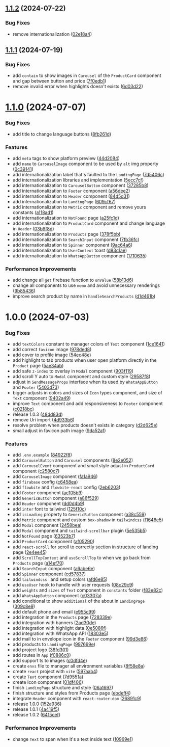 ## [1.1.2](https://github.com/ArtelierMaisa/artelier-maisa/compare/v1.1.1...v1.1.2) (2024-07-22)


### Bug Fixes

* remove internationalization ([02e18a4](https://github.com/ArtelierMaisa/artelier-maisa/commit/02e18a46f09e1b3fec3475e2e0929a9a8f2d8c11))

## [1.1.1](https://github.com/ArtelierMaisa/artelier-maisa/compare/v1.1.0...v1.1.1) (2024-07-19)

### Bug Fixes

- add `contain` to show images in `Carousel` of the `ProductCard` component and gap between button and price ([7f0edb1](https://github.com/ArtelierMaisa/artelier-maisa/commit/7f0edb16b0ee528dca86603ea6de4ba99a7672c0))
- remove invalid error when highlights doesn't exists ([6d03d22](https://github.com/ArtelierMaisa/artelier-maisa/commit/6d03d22d246c99121610e0b3e0f22f50643dee97))

# [1.1.0](https://github.com/ArtelierMaisa/artelier-maisa/compare/v1.0.0...v1.1.0) (2024-07-07)

### Bug Fixes

- add title to change language buttons ([8fb261d](https://github.com/ArtelierMaisa/artelier-maisa/commit/8fb261d79b6aed0270cad9127c793eefdbcf4a3f))

### Features

- add `meta` tags to show platform preview ([44d2084](https://github.com/ArtelierMaisa/artelier-maisa/commit/44d2084ae44fcef1542780893e53ff27ee682ad2))
- add `name` to `CarouselImage` component to be used by `alt` img property ([0c39141](https://github.com/ArtelierMaisa/artelier-maisa/commit/0c391416ca106ae5b7be9e67bcebccaf2b61625e))
- add internationalization label that's faulted to the `LandingPage` ([7d5406c](https://github.com/ArtelierMaisa/artelier-maisa/commit/7d5406cc47a24242c1f5258f4b181e8890c8621f))
- add internationalization libraries and implementation ([5ecc7cf](https://github.com/ArtelierMaisa/artelier-maisa/commit/5ecc7cfde03a9ac3b78ca2c41bded166d9238664))
- add internationalization to `CarouselButton` component ([37285b8](https://github.com/ArtelierMaisa/artelier-maisa/commit/37285b8f0ab7fa4816364cb6b9a87c04ad9364d2))
- add internationalization to `Footer` component ([a56dee2](https://github.com/ArtelierMaisa/artelier-maisa/commit/a56dee22f8849d27fd1cf00b8742fcf82df6e1a5))
- add internationalization to `Header` component ([84d5d31](https://github.com/ArtelierMaisa/artelier-maisa/commit/84d5d31cb95a329c12715ed543ae8c346ade5310))
- add internationalization to `LandingPage` ([609cf67](https://github.com/ArtelierMaisa/artelier-maisa/commit/609cf67caa6bfdac6428b096d82abcf5045ba546))
- add internationalization to `Metric` component and remove yours constants ([a118ad1](https://github.com/ArtelierMaisa/artelier-maisa/commit/a118ad111bb36e977af30feb7957ab1618a1a9e4))
- add internationalization to `NotFound` page ([a25fc1d](https://github.com/ArtelierMaisa/artelier-maisa/commit/a25fc1d5815a40ceb7eaa7604ac4cb95f1afc305))
- add internationalization to `ProductCard` component and change language in `Header` ([03b9f8d](https://github.com/ArtelierMaisa/artelier-maisa/commit/03b9f8d539fd64ee5f0491a5bdece3d7b4775dfe))
- add internationalization to `Products` page ([378f5bb](https://github.com/ArtelierMaisa/artelier-maisa/commit/378f5bbade8f92089659edac0918120393cb038e))
- add internationalization to `SearchInput` component ([7fb36fc](https://github.com/ArtelierMaisa/artelier-maisa/commit/7fb36fcebb9a389d4cc0f174696573e9e511b79d))
- add internationalization to `Spinner` component ([9ac64a6](https://github.com/ArtelierMaisa/artelier-maisa/commit/9ac64a60048b387a7a940a3e794ecf8b314daacb))
- add internationalization to `UserContext` toast ([d83c1ae](https://github.com/ArtelierMaisa/artelier-maisa/commit/d83c1ae24f82fb3a91b1659396b0b2702e90eab8))
- add internationalization to `WhatsAppButton` component ([1710635](https://github.com/ArtelierMaisa/artelier-maisa/commit/17106359399c1c6f92853e095f3f69be5ef34acb))

### Performance Improvements

- add change all `get` firebase function to `onValue` ([58b13d6](https://github.com/ArtelierMaisa/artelier-maisa/commit/58b13d6a0e94881c44eaae71d1da74696fe559c9))
- change all components to use `memo` and avoid unnecessary renderings ([9b85436](https://github.com/ArtelierMaisa/artelier-maisa/commit/9b85436196d71ca061b944e9b4ee836361432cba))
- improve search product by name in `handleSearchProducts` ([d1d461b](https://github.com/ArtelierMaisa/artelier-maisa/commit/d1d461b29155fe78dc7a6d148905dc958afc8b3f))

# 1.0.0 (2024-07-03)

### Bug Fixes

- add `textColors` constant to manager colors of `Text` component ([1ce1641](https://github.com/ArtelierMaisa/artelier-maisa/commit/1ce16411952e34ecd34e2d23ce343609c5db115c))
- add correct `favicon` image ([978ded8](https://github.com/ArtelierMaisa/artelier-maisa/commit/978ded8fec4a8277567ad52178de524c1cff9ac9))
- add cover to profile image ([54ec48e](https://github.com/ArtelierMaisa/artelier-maisa/commit/54ec48e7aa1c13f6f4f86e059824b199f69f5165))
- add highlight to tab products when user open platform directly in the `Product` page ([5ae34ab](https://github.com/ArtelierMaisa/artelier-maisa/commit/5ae34ab8ceed56646f410df78ec89718a281b206))
- add safe `z-index` to overlay in `Modal` component ([903f119](https://github.com/ArtelierMaisa/artelier-maisa/commit/903f1196df4e0f94397a7043ed9178178f2769f3))
- add scroll Y auto to `Modal` component and custom style ([29587f8](https://github.com/ArtelierMaisa/artelier-maisa/commit/29587f829131444bdd45eeeef4cdcd603ad7280c))
- adjust in `SendMessageProps` interface when its used by `WhatsAppButton` and `Footer` ([5403d73](https://github.com/ArtelierMaisa/artelier-maisa/commit/5403d73a8dce639620668f57cf7fc3c94a304c4e))
- bigger adjusts in colors and sizes of `Icon` types component, and size of `Text` component ([9402a49](https://github.com/ArtelierMaisa/artelier-maisa/commit/9402a49b647f8b2154591690b35e0036cfb842a6))
- improve `Text` component and add responsiveness to `Footer` component ([c0218bc](https://github.com/ArtelierMaisa/artelier-maisa/commit/c0218bc18f87166fe96363692602443925a03787))
- release 1.0.3 ([48dd83d](https://github.com/ArtelierMaisa/artelier-maisa/commit/48dd83d9ca8f5bee52cb61293c34a8362b8f6233))
- remove Uri import ([4d933b6](https://github.com/ArtelierMaisa/artelier-maisa/commit/4d933b6917b545125a347be074f63d58c722d39b))
- resolve problem when products doesn't exists in category ([d2d625e](https://github.com/ArtelierMaisa/artelier-maisa/commit/d2d625e25fc61b01e427c4432cd790e14786f8ca))
- small adjust in favicon path image ([9da52a1](https://github.com/ArtelierMaisa/artelier-maisa/commit/9da52a185b75191f635188e411842056fd675a4d))

### Features

- add `.env.example` ([84922f8](https://github.com/ArtelierMaisa/artelier-maisa/commit/84922f84ed80baf438637f4ee5749a906972d32b))
- add `CarouselButton` and `Carousel` components ([8e2e052](https://github.com/ArtelierMaisa/artelier-maisa/commit/8e2e05253e7e518186454ea823cf749fa1800e33))
- add `CarouselEvent` component and small style adjust in `ProductCard` component ([c2580c7](https://github.com/ArtelierMaisa/artelier-maisa/commit/c2580c7bdb5aab85d92f2bf74638a11884f86409))
- add `CarouselImage` component ([fa1a946](https://github.com/ArtelierMaisa/artelier-maisa/commit/fa1a946cb4931745261625b4fd7e6d9fa31c68e1))
- add `firabase` config ([c6458ea](https://github.com/ArtelierMaisa/artelier-maisa/commit/c6458eac190a47f54abcd09075d93195030815d4))
- add `flowbite` and `flowbite-react` config ([2eb6203](https://github.com/ArtelierMaisa/artelier-maisa/commit/2eb6203d62d9b850e10abda07b7a73eebba35245))
- add `Footer` component ([ac105b9](https://github.com/ArtelierMaisa/artelier-maisa/commit/ac105b986893761ace626b363779d35b41a112dc))
- add `GenericButton` component ([a86f529](https://github.com/ArtelierMaisa/artelier-maisa/commit/a86f5298e2c6653fea84a1db4219f2ca8c8d5b25))
- add `Header` component ([dd0d4b9](https://github.com/ArtelierMaisa/artelier-maisa/commit/dd0d4b925f78cb447087b372b5a4849fd299e31f))
- add `inter` font to tailwind ([125f10c](https://github.com/ArtelierMaisa/artelier-maisa/commit/125f10c0f17a90aafa1b323bef74b78146c7a9a4))
- add `isLoading` property to `GenericButton` component ([a38c559](https://github.com/ArtelierMaisa/artelier-maisa/commit/a38c55945eff5f65b5cb055046a4f3965a39b25b))
- add `Metric` component and custom `box-shadow` in `tailwindcss` ([f1646e5](https://github.com/ArtelierMaisa/artelier-maisa/commit/f1646e5e1a95b0bee13776a0d49f6898b9b67997))
- add `Modal` component ([2458bea](https://github.com/ArtelierMaisa/artelier-maisa/commit/2458bea6e85aa731268f1cf6373a98350404ef6e))
- add `Modal` component and `tailwind-scrollbar` plugin ([5e535b5](https://github.com/ArtelierMaisa/artelier-maisa/commit/5e535b5d07f0b8e90e4070bff2777e7c229ea196))
- add `NotFound` page ([63523b7](https://github.com/ArtelierMaisa/artelier-maisa/commit/63523b7efc9a155c1315381b1b6d3729e6cb01ef))
- add `ProductCard` component ([af05290](https://github.com/ArtelierMaisa/artelier-maisa/commit/af05290efabdb78f37506f9212f1bba736d163b2))
- add `react-scroll` for scroll to correctly section in structure of landing page ([2e4ee45](https://github.com/ArtelierMaisa/artelier-maisa/commit/2e4ee45b20114788f2cb6ddf34fd625ec0d17cde))
- add `ScrollTopContext` and `useScrollTop` to when we go back from `Products` page ([a14ef70](https://github.com/ArtelierMaisa/artelier-maisa/commit/a14ef700a6ce3f8aafd7b4d62e1a15e7ec62491c))
- add `SearchInput` component ([a6abe6e](https://github.com/ArtelierMaisa/artelier-maisa/commit/a6abe6ecbc211a0c28a96f26a78076f39c8a6280))
- add `Spinner` component ([cd57837](https://github.com/ArtelierMaisa/artelier-maisa/commit/cd578373a63b0e71ee9e9e236a782eb3e21e6983))
- add `tailwindcss ` and setup colors ([afd6e85](https://github.com/ArtelierMaisa/artelier-maisa/commit/afd6e85942776176400409243bee14305eb04a33))
- add `useUser` hook to handle with user requests ([08c29c9](https://github.com/ArtelierMaisa/artelier-maisa/commit/08c29c9ef3e2fd69f7f2422e33fa6c51c18598fa))
- add `weights` and `sizes` of `Text` component in `constants` folder ([f83e82c](https://github.com/ArtelierMaisa/artelier-maisa/commit/f83e82cdf2b9ad33bf96c903bf82e3813d88753f))
- add `WhatsAppButton` component ([c03307a](https://github.com/ArtelierMaisa/artelier-maisa/commit/c03307a46ffeab70b60627d7730f6ad3734ae366))
- add conditional to show `additional` of the about in `LandingPage` ([309c8e9](https://github.com/ArtelierMaisa/artelier-maisa/commit/309c8e99266014b3f19593d74cfbe7dbcd2b5663))
- add default phone and email ([e955c99](https://github.com/ArtelierMaisa/artelier-maisa/commit/e955c99fd30b8d6b1189a39882147b359cfd3677))
- add integration in the `Products` page ([728339e](https://github.com/ArtelierMaisa/artelier-maisa/commit/728339ee590d17c6708887164bf981fea6da0c09))
- add integration with banners ([2ad30de](https://github.com/ArtelierMaisa/artelier-maisa/commit/2ad30ded2d1d4aae0507673891d5fd3d9dc9ee51))
- add integration with highlight data ([0e5086f](https://github.com/ArtelierMaisa/artelier-maisa/commit/0e5086f39ef838f6ba820ce01ee092123a5db085))
- add integration with WhatsApp API ([18303e5](https://github.com/ArtelierMaisa/artelier-maisa/commit/18303e56414cc868d2fa527a11e3fad818a6fc3b))
- add mail to in envelope icon in the `Footer` component ([99d3e86](https://github.com/ArtelierMaisa/artelier-maisa/commit/99d3e86d5ae4b6e4dc5f74c7e4752d362a2067c9))
- add products to `LandingPage` ([997699e](https://github.com/ArtelierMaisa/artelier-maisa/commit/997699e59ea4c34f7f8b4ed86e044a1365a6f66a))
- add project logo ([38fd301](https://github.com/ArtelierMaisa/artelier-maisa/commit/38fd301a299623c89b0ad55843bb2697da1d7895))
- add routes in `App` ([f0886c0](https://github.com/ArtelierMaisa/artelier-maisa/commit/f0886c00398dd3c2bba1bf5f535be78c19e745ce))
- add support ts to images ([c0dfd4e](https://github.com/ArtelierMaisa/artelier-maisa/commit/c0dfd4e391f7b39401e3d0420b27e0dee80e06f8))
- create `envs` file to manager all environment variables ([8f58e8a](https://github.com/ArtelierMaisa/artelier-maisa/commit/8f58e8a82651678c003c49a96b80fd0c1f61f657))
- create `react` project with `vite` ([597aab4](https://github.com/ArtelierMaisa/artelier-maisa/commit/597aab4465565f84ca35b9a753067d7e484dc515))
- create `Text` component ([7d9551a](https://github.com/ArtelierMaisa/artelier-maisa/commit/7d9551a1a0f76cd951df7250b44ba3eed14ff2ae))
- create Icon component ([01df400](https://github.com/ArtelierMaisa/artelier-maisa/commit/01df400fcbdafcf31423c7dc03848a41aae0ce7b))
- finish `LandingPage` structure and style ([06a1697](https://github.com/ArtelierMaisa/artelier-maisa/commit/06a1697e2e3ed5afdd4398ea16add925d7f7d5a5))
- finish structure and styles from Products page ([ebdeff4](https://github.com/ArtelierMaisa/artelier-maisa/commit/ebdeff4ae320a11ae5aaab56de030fdc666b2685))
- integrate `Header` component with `react-router-dom` ([26891c9](https://github.com/ArtelierMaisa/artelier-maisa/commit/26891c911a541381c101332a75c8ed80b5144141))
- release 1.0.0 ([152a936](https://github.com/ArtelierMaisa/artelier-maisa/commit/152a9361cedba93aac9d738918830cce424fa62e))
- release 1.0.1 ([4a419f5](https://github.com/ArtelierMaisa/artelier-maisa/commit/4a419f5135d7875f19b7e1ef86a940d339252559))
- release 1.0.2 ([6415cef](https://github.com/ArtelierMaisa/artelier-maisa/commit/6415cef7178b58e41592d2ac1dfbedbaba60ae01))

### Performance Improvements

- change `Text` to span when it's a text inside text ([10969e1](https://github.com/ArtelierMaisa/artelier-maisa/commit/10969e1681bbdd92e50eba35fc209420392fb58c))
